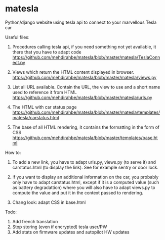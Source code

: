 # matesla
Python/django website using tesla api to connect to your marvellous Tesla car

Useful files:
1) Procedures calling tesla api, if you need something not yet available, it there that you have to adapt code
https://github.com/mehdirahbe/matesla/blob/master/matesla/TeslaConnect.py

2) Views which return the HTML content displayed in browser.
https://github.com/mehdirahbe/matesla/blob/master/matesla/views.py

3) List all URL available. Contain the URL, the view to use and a short name used to reference it from HTML
https://github.com/mehdirahbe/matesla/blob/master/matesla/urls.py

4) The HTML with car status page
https://github.com/mehdirahbe/matesla/blob/master/matesla/templates/matesla/carstatus.html

5) The base of all HTML rendering, it contains the formatting in the form of CSS
https://github.com/mehdirahbe/matesla/blob/master/templates/base.html

How to:
1) To add a new link, you have to adapt urls.py, views.py (to serve it) and carstatus.html (to display the link). See for example sentry or door lock.

2) If you want to display an additional information on the car, you probably only have to adapt carstatus.html, except if it is a computed value (such as battery degradattion) where you will also have to adapt views.py to compute the value and put it in the context passed to rendering.

3) Chang look: adapt CSS in base.html

Todo:
1) Add french translation
2) Stop storing (even if encrypted) tesla user/PW
3) Add stats on firmware updates and autopilot HW updates


